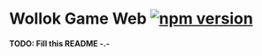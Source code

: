 # Wollok Game Web [![npm version](https://badge.fury.io/js/wollok-web-tools.svg)](https://badge.fury.io/js/wollok-web-tools)

#### TODO: Fill this README -.-

